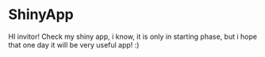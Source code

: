 # ShinyApp
HI invitor! Check my shiny app, i know, it is only in starting phase, but i hope that one day it will be very useful app! :)
